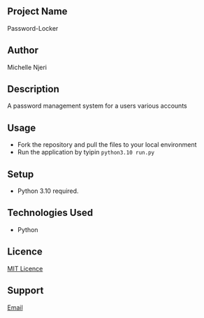 ## Project Name
Password-Locker

## Author
Michelle Njeri

## Description
A password management system for a users various accounts 

## Usage
* Fork the repository and pull the files to your local environment
* Run the application by tyipin `python3.10 run.py`

## Setup
* Python 3.10 required.


## Technologies Used
* Python


## Licence
[MIT Licence](https://github.com/vantablanta/Password-Locker/blob/master/LICENSE)


## Support
[Email](mailto:vantablanta@gmail.com)
